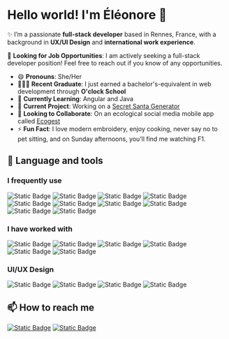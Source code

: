 
# Hello world! I'm Éléonore 👋

✨ I’m a passionate **full-stack developer** based in Rennes, France, with a background in **UX/UI Design** and **international work experience**.

💼 **Looking for Job Opportunities**: I am actively seeking a full-stack developer position! Feel free to reach out if you know of any opportunities.

- 😄 **Pronouns**: She/Her  
- 👩🏻‍🎓 **Recent Graduate**: I just earned a bachelor's-equivalent in web development through **O'clock School**
- 🌱 **Currently Learning**: Angular and Java
- 🔭 **Current Project**: Working on a [Secret Santa Generator](https://github.com/eleonoreeuzenes/secret-santa)
- 👯 **Looking to Collaborate**: On an ecological social media mobile app called [Ecogest](https://github.com/Eco-Gest/Frontend-Flutter)
- ⚡ **Fun Fact**: I love modern embroidery, enjoy cooking, never say no to pet sitting, and on Sunday afternoons, you’ll find me watching F1.

## 🔨 Language and tools
### I frequently use 

![Static Badge](https://img.shields.io/badge/Angular-%23000000?logo=angular)
![Static Badge](https://img.shields.io/badge/Typescript-%23000000?logo=typescript)
![Static Badge](https://img.shields.io/badge/TailwindCSS-%23000000?logo=tailwindcss)
![Static Badge](https://img.shields.io/badge/Express-%23000000?logo=express)
![Static Badge](https://img.shields.io/badge/Nodejs-%23000000?logo=nodedotjs)
![Static Badge](https://img.shields.io/badge/GraphQL-%23000000?logo=graphql)
![Static Badge](https://img.shields.io/badge/Docker-%23000000?logo=docker)
![Static Badge](https://img.shields.io/badge/Flutter-%23000000?logo=flutter)
![Static Badge](https://img.shields.io/badge/Laravel-%23000000?logo=laravel)
![Static Badge](https://img.shields.io/badge/PostgreSQL-%23000?logo=postgresql)


### I have worked with  
![Static Badge](https://img.shields.io/badge/Vue.js-%23000?logo=vuedotjs)
![Static Badge](https://img.shields.io/badge/Wordpress-%23000?logo=wordpress)
![Static Badge](https://img.shields.io/badge/Bootstrap-%23000?logo=bootstrap)
![Static Badge](https://img.shields.io/badge/MySQL-%23000?logo=mysql)
![Static Badge](https://img.shields.io/badge/MariaDB-%23000?logo=mariadb)
![Static Badge](https://img.shields.io/badge/XML-%23000?logo=xml)


### UI/UX Design
![Static Badge](https://img.shields.io/badge/Figma-%23000?logo=figma)
![Static Badge](https://img.shields.io/badge/Photoshop-%23000?logo=adobephotoshop)
![Static Badge](https://img.shields.io/badge/Illustrator-%23000?logo=adobeillustrator)
![Static Badge](https://img.shields.io/badge/AdobeXD-%23000?logo=adobexd)



## 📫 How to reach me
[![Static Badge](https://img.shields.io/badge/Linkedin-%230A66C2?logo=linkedin)](https://www.linkedin.com/in/eleonore-euzenes/)
[![Static Badge](https://img.shields.io/badge/Behance-%231769FF?logo=behance)](https://www.behance.net/eleonoreeuzenes)
